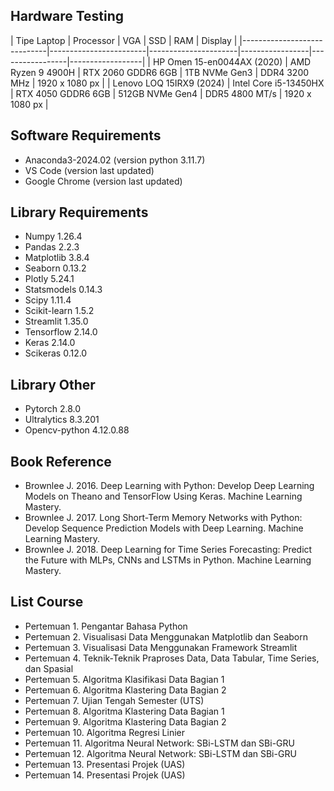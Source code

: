 ## Hardware Testing

<div style="overflow-x: auto;">
| Tipe Laptop                 | Processor              | VGA                  | SSD             | RAM             | Display          |
|-----------------------------|------------------------|----------------------|-----------------|-----------------|------------------|
| HP Omen 15-en0044AX (2020)  | AMD Ryzen 9 4900H      | RTX 2060 GDDR6 6GB   | 1TB NVMe Gen3   | DDR4 3200 MHz   | 1920 x 1080 px   |
| Lenovo LOQ 15IRX9 (2024)    | Intel Core i5-13450HX  | RTX 4050 GDDR6 6GB   | 512GB NVMe Gen4 | DDR5 4800 MT/s  | 1920 x 1080 px   |
</div>

## Software Requirements
- Anaconda3-2024.02 (version python 3.11.7)
- VS Code (version last updated)
- Google Chrome (version last updated)

## Library Requirements
- Numpy 1.26.4
- Pandas 2.2.3
- Matplotlib 3.8.4
- Seaborn 0.13.2
- Plotly 5.24.1
- Statsmodels 0.14.3
- Scipy 1.11.4
- Scikit-learn 1.5.2
- Streamlit 1.35.0
- Tensorflow 2.14.0
- Keras 2.14.0
- Scikeras 0.12.0

## Library Other
- Pytorch 2.8.0
- Ultralytics 8.3.201
- Opencv-python 4.12.0.88

## Book Reference
- Brownlee J. 2016. Deep Learning with Python: Develop Deep Learning Models on Theano and TensorFlow Using Keras. Machine Learning Mastery.
- Brownlee J. 2017. Long Short-Term Memory Networks with Python: Develop Sequence Prediction Models with Deep Learning. Machine Learning Mastery.
- Brownlee J. 2018. Deep Learning for Time Series Forecasting: Predict the Future with MLPs, CNNs and LSTMs in Python. Machine Learning Mastery.

## List Course
- Pertemuan 1. Pengantar Bahasa Python
- Pertemuan 2. Visualisasi Data Menggunakan Matplotlib dan Seaborn
- Pertemuan 3. Visualisasi Data Menggunakan Framework Streamlit
- Pertemuan 4. Teknik-Teknik Praproses Data, Data Tabular, Time Series, dan Spasial
- Pertemuan 5. Algoritma Klasifikasi Data Bagian 1
- Pertemuan 6. Algoritma Klastering Data Bagian 2
- Pertemuan 7. Ujian Tengah Semester (UTS)
- Pertemuan 8. Algoritma Klastering Data Bagian 1
- Pertemuan 9. Algoritma Klastering Data Bagian 2
- Pertemuan 10. Algoritma Regresi Linier
- Pertemuan 11. Algoritma Neural Network: SBi-LSTM dan SBi-GRU
- Pertemuan 12. Algoritma Neural Network: SBi-LSTM dan SBi-GRU
- Pertemuan 13. Presentasi Projek (UAS)
- Pertemuan 14. Presentasi Projek (UAS)

